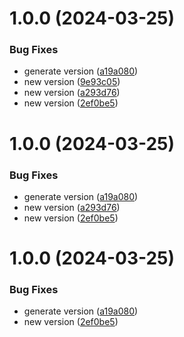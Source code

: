 # 1.0.0 (2024-03-25)


### Bug Fixes

* generate version ([a19a080](https://github.com/viniciusteixeiradias/semantic-release-expo-rn/commit/a19a08089f5e725c30a3e4b45cfb288bdd9abaa9))
* new version ([9e93c05](https://github.com/viniciusteixeiradias/semantic-release-expo-rn/commit/9e93c0579c6785ecc7de8d34e2cfdead30e31fe8))
* new version ([a293d76](https://github.com/viniciusteixeiradias/semantic-release-expo-rn/commit/a293d76f4ef0bd7ffe1f2ceeeadfc7fd8fd464be))
* new version ([2ef0be5](https://github.com/viniciusteixeiradias/semantic-release-expo-rn/commit/2ef0be5c78487a2ba3ae0a93acefef99b9ce0769))

# 1.0.0 (2024-03-25)


### Bug Fixes

* generate version ([a19a080](https://github.com/viniciusteixeiradias/semantic-release-expo-rn/commit/a19a08089f5e725c30a3e4b45cfb288bdd9abaa9))
* new version ([a293d76](https://github.com/viniciusteixeiradias/semantic-release-expo-rn/commit/a293d76f4ef0bd7ffe1f2ceeeadfc7fd8fd464be))
* new version ([2ef0be5](https://github.com/viniciusteixeiradias/semantic-release-expo-rn/commit/2ef0be5c78487a2ba3ae0a93acefef99b9ce0769))

# 1.0.0 (2024-03-25)


### Bug Fixes

* generate version ([a19a080](https://github.com/viniciusteixeiradias/semantic-release-expo-rn/commit/a19a08089f5e725c30a3e4b45cfb288bdd9abaa9))
* new version ([2ef0be5](https://github.com/viniciusteixeiradias/semantic-release-expo-rn/commit/2ef0be5c78487a2ba3ae0a93acefef99b9ce0769))
